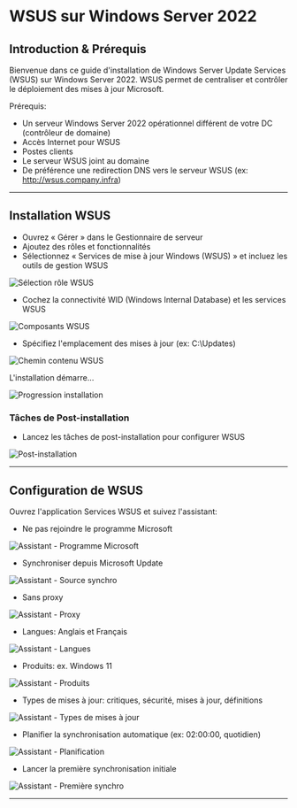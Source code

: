 # WSUS sur Windows Server 2022

## Introduction & Prérequis

Bienvenue dans ce guide d'installation de Windows Server Update Services (WSUS) sur Windows Server 2022. WSUS permet de centraliser et contrôler le déploiement des mises à jour Microsoft.

Prérequis:
- Un serveur Windows Server 2022 opérationnel différent de votre DC (contrôleur de domaine)
- Accès Internet pour WSUS
- Postes clients
- Le serveur WSUS joint au domaine
- De préférence une redirection DNS vers le serveur WSUS (ex: http://wsus.company.infra)

---

## Installation WSUS

- Ouvrez « Gérer » dans le Gestionnaire de serveur
- Ajoutez des rôles et fonctionnalités
- Sélectionnez « Services de mise à jour Windows (WSUS) » et incluez les outils de gestion WSUS

![Sélection rôle WSUS](../../assets/wsus-install/wsusinstall01.png)

- Cochez la connectivité WID (Windows Internal Database) et les services WSUS

![Composants WSUS](../../assets/wsus-install/wsusinstall02.png)

- Spécifiez l'emplacement des mises à jour (ex: C:\\Updates)

![Chemin contenu WSUS](../../assets/wsus-install/wsusinstall03.png)

L'installation démarre…

![Progression installation](../../assets/wsus-install/wsusinstall04.png)

### Tâches de Post-installation

- Lancez les tâches de post-installation pour configurer WSUS

![Post-installation](../../assets/wsus-install/wsusinstall05.png)

---

## Configuration de WSUS

Ouvrez l'application Services WSUS et suivez l'assistant:

- Ne pas rejoindre le programme Microsoft

![Assistant - Programme Microsoft](../../assets/wsus-install/wsusinstall06.png)

- Synchroniser depuis Microsoft Update

![Assistant - Source synchro](../../assets/wsus-install/wsusinstall07.png)

- Sans proxy

![Assistant - Proxy](../../assets/wsus-install/wsusinstall08.png)

- Langues: Anglais et Français

![Assistant - Langues](../../assets/wsus-install/wsusinstall09.png)

- Produits: ex. Windows 11

![Assistant - Produits](../../assets/wsus-install/wsusinstall10.png)

- Types de mises à jour: critiques, sécurité, mises à jour, définitions

![Assistant - Types de mises à jour](../../assets/wsus-install/wsusinstall11.png)

- Planifier la synchronisation automatique (ex: 02:00:00, quotidien)

![Assistant - Planification](../../assets/wsus-install/wsusinstall12.png)

- Lancer la première synchronisation initiale

![Assistant - Première synchro](../../assets/wsus-install/wsusinstall13.png)

---


